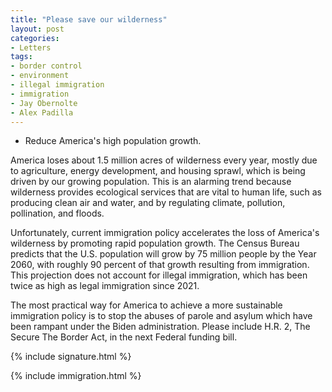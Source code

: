 ```yaml
---
title: "Please save our wilderness"
layout: post
categories:
- Letters
tags:
- border control
- environment
- illegal immigration
- immigration
- Jay Obernolte
- Alex Padilla
---
```


- Reduce America's high population growth.

America loses about 1.5 million acres of wilderness every year, mostly due to agriculture, energy development, and housing sprawl, which is being driven by our growing population. This is an alarming trend because wilderness provides ecological services that are vital to human life, such as producing clean air and water, and by regulating climate, pollution, pollination, and floods.

Unfortunately, current immigration policy accelerates the loss of America's wilderness by promoting rapid population growth. The Census Bureau predicts that the U.S. population will grow by 75 million people by the Year 2060, with roughly 90 percent of that growth resulting from immigration. This projection does not account for illegal immigration, which has been twice as high as legal immigration since 2021.

The most practical way for America to achieve a more sustainable immigration policy is to stop the abuses of parole and asylum which have been rampant under the Biden administration. Please include H.R. 2, The Secure The Border Act, in the next Federal funding bill.

{% include signature.html %}

{% include immigration.html %}
